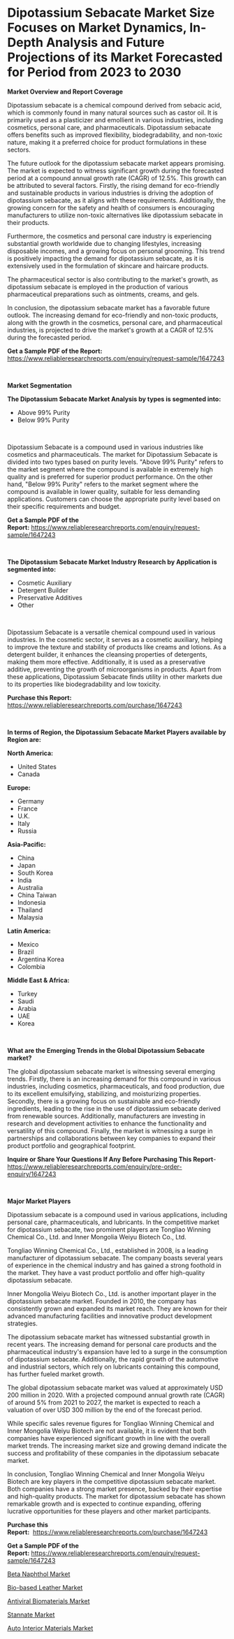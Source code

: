 <p><h1>Dipotassium Sebacate Market Size Focuses on Market Dynamics, In-Depth Analysis and Future Projections of its Market Forecasted for Period from 2023 to 2030</h1></p><p><strong>Market Overview and Report Coverage</strong></p>
<p><p>Dipotassium sebacate is a chemical compound derived from sebacic acid, which is commonly found in many natural sources such as castor oil. It is primarily used as a plasticizer and emollient in various industries, including cosmetics, personal care, and pharmaceuticals. Dipotassium sebacate offers benefits such as improved flexibility, biodegradability, and non-toxic nature, making it a preferred choice for product formulations in these sectors.</p><p>The future outlook for the dipotassium sebacate market appears promising. The market is expected to witness significant growth during the forecasted period at a compound annual growth rate (CAGR) of 12.5%. This growth can be attributed to several factors. Firstly, the rising demand for eco-friendly and sustainable products in various industries is driving the adoption of dipotassium sebacate, as it aligns with these requirements. Additionally, the growing concern for the safety and health of consumers is encouraging manufacturers to utilize non-toxic alternatives like dipotassium sebacate in their products.</p><p>Furthermore, the cosmetics and personal care industry is experiencing substantial growth worldwide due to changing lifestyles, increasing disposable incomes, and a growing focus on personal grooming. This trend is positively impacting the demand for dipotassium sebacate, as it is extensively used in the formulation of skincare and haircare products.</p><p>The pharmaceutical sector is also contributing to the market's growth, as dipotassium sebacate is employed in the production of various pharmaceutical preparations such as ointments, creams, and gels.</p><p>In conclusion, the dipotassium sebacate market has a favorable future outlook. The increasing demand for eco-friendly and non-toxic products, along with the growth in the cosmetics, personal care, and pharmaceutical industries, is projected to drive the market's growth at a CAGR of 12.5% during the forecasted period.</p></p>
<p><strong>Get a Sample PDF of the Report:</strong> <a href="https://www.reliableresearchreports.com/enquiry/request-sample/1647243">https://www.reliableresearchreports.com/enquiry/request-sample/1647243</a></p>
<p>&nbsp;</p>
<p><strong>Market Segmentation</strong></p>
<p><strong>The Dipotassium Sebacate Market Analysis by types is segmented into:</strong></p>
<p><ul><li>Above 99% Purity</li><li>Below 99% Purity</li></ul></p>
<p>&nbsp;</p>
<p><p>Dipotassium Sebacate is a compound used in various industries like cosmetics and pharmaceuticals. The market for Dipotassium Sebacate is divided into two types based on purity levels. "Above 99% Purity" refers to the market segment where the compound is available in extremely high quality and is preferred for superior product performance. On the other hand, "Below 99% Purity" refers to the market segment where the compound is available in lower quality, suitable for less demanding applications. Customers can choose the appropriate purity level based on their specific requirements and budget.</p></p>
<p><strong>Get a Sample PDF of the Report:</strong>&nbsp;<a href="https://www.reliableresearchreports.com/enquiry/request-sample/1647243">https://www.reliableresearchreports.com/enquiry/request-sample/1647243</a></p>
<p>&nbsp;</p>
<p><strong>The Dipotassium Sebacate Market Industry Research by Application is segmented into:</strong></p>
<p><ul><li>Cosmetic Auxiliary</li><li>Detergent Builder</li><li>Preservative Additives</li><li>Other</li></ul></p>
<p>&nbsp;</p>
<p><p>Dipotassium Sebacate is a versatile chemical compound used in various industries. In the cosmetic sector, it serves as a cosmetic auxiliary, helping to improve the texture and stability of products like creams and lotions. As a detergent builder, it enhances the cleansing properties of detergents, making them more effective. Additionally, it is used as a preservative additive, preventing the growth of microorganisms in products. Apart from these applications, Dipotassium Sebacate finds utility in other markets due to its properties like biodegradability and low toxicity.</p></p>
<p><strong>Purchase this Report:</strong>&nbsp; <a href="https://www.reliableresearchreports.com/purchase/1647243">https://www.reliableresearchreports.com/purchase/1647243</a></p>
<p>&nbsp;</p>
<p><strong>In terms of Region, the Dipotassium Sebacate Market Players available by Region are:</strong></p>
<p>
    <p> <strong> North America: </strong>
        <ul>
            <li>United States</li>
            <li>Canada</li>
        </ul>
        </p> 
    <p> <strong> Europe: </strong>
        <ul>
            <li>Germany</li>
            <li>France</li>
            <li>U.K.</li>
            <li>Italy</li>
            <li>Russia</li>
        </ul>
        </p> 
    <p> <strong> Asia-Pacific: </strong>
        <ul>
            <li>China</li>
            <li>Japan</li>
            <li>South Korea</li>
            <li>India</li>
            <li>Australia</li>
            <li>China Taiwan</li>
            <li>Indonesia</li>
            <li>Thailand</li>
            <li>Malaysia</li>
        </ul>
        </p> 
    <p> <strong> Latin America: </strong>
        <ul>
            <li>Mexico</li>
            <li>Brazil</li>
            <li>Argentina Korea</li>
            <li>Colombia</li>
        </ul>
        </p> 
    <p> <strong> Middle East & Africa: </strong>
        <ul>
            <li>Turkey</li>
            <li>Saudi</li>
            <li>Arabia</li>
            <li>UAE</li>
            <li>Korea</li>
        </ul>
    </p>
    </p>
<p>&nbsp;</p>
<p><strong>What are the Emerging Trends in the Global Dipotassium Sebacate market?</strong></p>
<p><p>The global dipotassium sebacate market is witnessing several emerging trends. Firstly, there is an increasing demand for this compound in various industries, including cosmetics, pharmaceuticals, and food production, due to its excellent emulsifying, stabilizing, and moisturizing properties. Secondly, there is a growing focus on sustainable and eco-friendly ingredients, leading to the rise in the use of dipotassium sebacate derived from renewable sources. Additionally, manufacturers are investing in research and development activities to enhance the functionality and versatility of this compound. Finally, the market is witnessing a surge in partnerships and collaborations between key companies to expand their product portfolio and geographical footprint.</p></p>
<p><strong>Inquire or Share Your Questions If Any Before Purchasing This Report</strong>- <a href="https://www.reliableresearchreports.com/enquiry/pre-order-enquiry/1647243">https://www.reliableresearchreports.com/enquiry/pre-order-enquiry/1647243</a></p>
<p>&nbsp;</p>
<p><strong>Major Market Players</strong></p>
<p><p>Dipotassium sebacate is a compound used in various applications, including personal care, pharmaceuticals, and lubricants. In the competitive market for dipotassium sebacate, two prominent players are Tongliao Winning Chemical Co., Ltd. and Inner Mongolia Weiyu Biotech Co., Ltd.</p><p>Tongliao Winning Chemical Co., Ltd., established in 2008, is a leading manufacturer of dipotassium sebacate. The company boasts several years of experience in the chemical industry and has gained a strong foothold in the market. They have a vast product portfolio and offer high-quality dipotassium sebacate.</p><p>Inner Mongolia Weiyu Biotech Co., Ltd. is another important player in the dipotassium sebacate market. Founded in 2010, the company has consistently grown and expanded its market reach. They are known for their advanced manufacturing facilities and innovative product development strategies.</p><p>The dipotassium sebacate market has witnessed substantial growth in recent years. The increasing demand for personal care products and the pharmaceutical industry's expansion have led to a surge in the consumption of dipotassium sebacate. Additionally, the rapid growth of the automotive and industrial sectors, which rely on lubricants containing this compound, has further fueled market growth.</p><p>The global dipotassium sebacate market was valued at approximately USD 200 million in 2020. With a projected compound annual growth rate (CAGR) of around 5% from 2021 to 2027, the market is expected to reach a valuation of over USD 300 million by the end of the forecast period.</p><p>While specific sales revenue figures for Tongliao Winning Chemical and Inner Mongolia Weiyu Biotech are not available, it is evident that both companies have experienced significant growth in line with the overall market trends. The increasing market size and growing demand indicate the success and profitability of these companies in the dipotassium sebacate market.</p><p>In conclusion, Tongliao Winning Chemical and Inner Mongolia Weiyu Biotech are key players in the competitive dipotassium sebacate market. Both companies have a strong market presence, backed by their expertise and high-quality products. The market for dipotassium sebacate has shown remarkable growth and is expected to continue expanding, offering lucrative opportunities for these players and other market participants.</p></p>
<p><strong>Purchase this Report:</strong>&nbsp;&nbsp;<a href="https://www.reliableresearchreports.com/purchase/1647243">https://www.reliableresearchreports.com/purchase/1647243</a></p>
<p></p>
<p><strong>Get a Sample PDF of the Report:</strong>&nbsp;<a href="https://www.reliableresearchreports.com/enquiry/request-sample/1647243">https://www.reliableresearchreports.com/enquiry/request-sample/1647243</a></p>
<p><p><a href="https://medium.com/@randyhuel1989/beta-naphthol-market-research-report-its-history-and-forecast-2023-to-2030-0ca8f6e8275e">Beta Naphthol Market</a></p><p><a href="https://github.com/ashepherd82/Market-Research-Report-List-1/blob/main/bio-based-leather-market.md">Bio-based Leather Market</a></p><p><a href="https://github.com/castoriffic/Market-Research-Report-List-1/blob/main/antiviral-biomaterials-market.md">Antiviral Biomaterials Market</a></p><p><a href="https://medium.com/@thadnader/stannate-market-competitive-analysis-market-trends-and-forecast-to-2030-51e090bcf394">Stannate Market</a></p><p><a href="https://medium.com/@dellkoepp/auto-interior-materials-market-report-reveals-the-latest-trends-and-growth-opportunities-of-this-1fad591be529">Auto Interior Materials Market</a></p></p>
